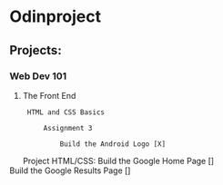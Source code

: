 # Odinproject

## Projects:

### Web Dev 101
1. The Front End

        HTML and CSS Basics
        
            Assignment 3
            
                Build the Android Logo [X]
                    
        Project HTML/CSS:
            Build the Google Home Page []            
            Build the Google Results Page []
